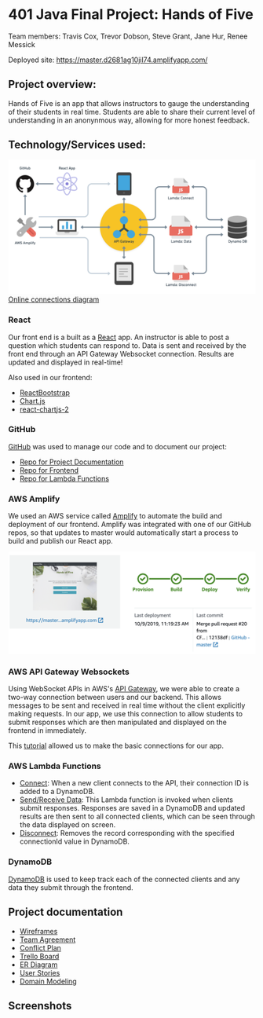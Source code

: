 # 401 Java Final Project: Hands of Five

Team members: Travis Cox, Trevor Dobson, Steve Grant, Jane Hur, Renee Messick

Deployed site: https://master.d2681ag10jil74.amplifyapp.com/


## Project overview:

Hands of Five is an app that allows instructors to gauge the understanding of their students in real time. Students are able to share their current level of understanding in an anonynmous way, allowing for more honest feedback.

## Technology/Services used: 

![connections](./assets/connections.png)
[Online connections diagram](https://whimsical.com/JhrDEJM1ed3ufaDECLaqYo)

### React

Our front end is a built as a [React](https://reactjs.org/) app. An instructor is able to post a question which students can respond to. Data is sent and received by the front end through an API Gateway Websocket connection. Results are updated and displayed in real-time! 

Also used in our frontend: 

- [ReactBootstrap](https://react-bootstrap.github.io/) 
- [Chart.js](https://www.chartjs.org/docs/latest/)
- [react-chartjs-2](https://www.npmjs.com/package/react-chartjs-2) 

### GitHub

[GitHub](https://github.com/) was used to manage our code and to document our project: 

- [Repo for Project Documentation](https://github.com/CF-401-Final/cf-401-final)
- [Repo for Frontend](https://github.com/CF-401-Final/frontend)
- [Repo for Lambda Functions](https://github.com/CF-401-Final/hands-lambda)

### AWS Amplify

We used an AWS service called [Amplify](https://aws.amazon.com/amplify/) to automate the build and deployment of our frontend. Amplify was integrated with one of our GitHub repos, so that updates to master would automatically start a process to build and publish our React app. 

![Amplify](./assets/amplify.png)


### AWS API Gateway Websockets

Using WebSocket APIs in AWS's [API Gateway](https://aws.amazon.com/api-gateway/), we were able to create a two-way connection between users and our backend. This allows messages to be sent and received in real time without the client explicitly making requests. In our app, we use this connection to allow students to submit responses which are then manipulated and displayed on the frontend in immediately.

This [tutorial](https://aws.amazon.com/blogs/compute/announcing-websocket-apis-in-amazon-api-gateway/) allowed us to make the basic connections for our app. 

### AWS Lambda Functions
- [Connect](https://github.com/CF-401-Final/hands-lambda/blob/master/connect.js): When a new client connects to the API, their connection ID is added to a DynamoDB. 
- [Send/Receive Data](https://github.com/CF-401-Final/hands-lambda/blob/master/sendVote.js): This Lambda function is invoked when clients submit responses. Responses are saved in a DynamoDB and updated results are then sent to all connected clients, which can be seen through the data displayed on screen.
- [Disconnect](https://github.com/CF-401-Final/hands-lambda/blob/master/disconnect.js): Removes the record corresponding with the specified connectionId value in DynamoDB.

### DynamoDB

[DynamoDB](https://aws.amazon.com/dynamodb/) is used to keep track each of the connected clients and any data they submit through the frontend. 

## Project documentation

- [Wireframes](https://whimsical.com/Nc2w7CeyFZ73DDXcEMqgTB#2Ux7TurymNB6r2PosD1R)
- [Team Agreement](projectDocs/TeamAgreement.md)
- [Conflict Plan](projectDocs/conflictPlan.md)
- [Trello Board](https://trello.com/b/Rm0s1xSj/cf-401-final)
- [ER Diagram](Soon!)
- [User Stories](projectDocs/userStories.md)
- [Domain Modeling](projectDocs/domainModel.md)

## Screenshots

